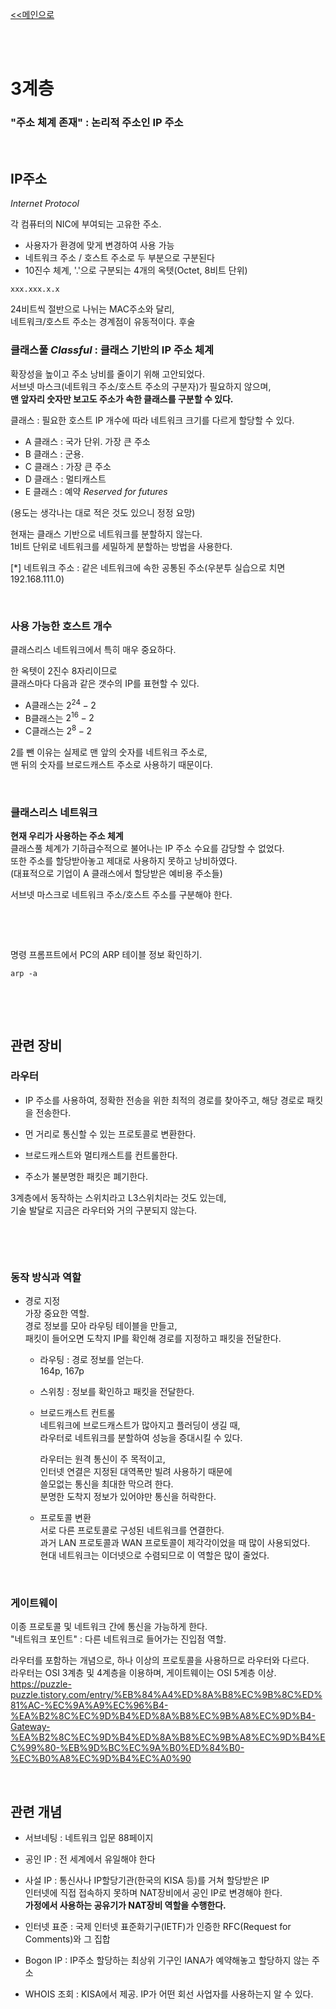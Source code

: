 [<<메인으로](https://github.com/AtomicLiquors/Network_Wiki_Chb)

&nbsp;  
&nbsp;  
# 3계층

### "주소 체계 존재" : 논리적 주소인 **IP 주소**
 
&nbsp;
 
## **IP주소**
*Internet Protocol*

각 컴퓨터의 NIC에 부여되는 고유한 주소.
- 사용자가 환경에 맞게 변경하여 사용 가능
- 네트워크 주소 / 호스트 주소로 두 부분으로 구분된다
- 10진수 체계, '.'으로 구분되는 4개의 옥텟(Octet, 8비트 단위)
```
xxx.xxx.x.x
```

24비트씩 절반으로 나뉘는 MAC주소와 달리,  
네트워크/호스트 주소는 경계점이 유동적이다. 후술
### **클래스풀 *Classful* : 클래스 기반의 IP 주소 체계**
확장성을 높이고 주소 낭비를 줄이기 위해 고안되었다.  
서브넷 마스크(네트워크 주소/호스트 주소의 구분자)가 필요하지 않으며,  
**맨 앞자리 숫자만 보고도 주소가 속한 클래스를 구분할 수 있다.** 

클래스 : 필요한 호스트 IP 개수에 따라 네트워크 크기를 다르게 할당할 수 있다.

- A 클래스 : 국가 단위. 가장 큰 주소
- B 클래스 : 군용.
- C 클래스 : 가장 큰 주소
- D 클래스 : 멀티캐스트
- E 클래스 : 예약 *Reserved for futures*

(용도는 생각나는 대로 적은 것도 있으니 정정 요망)

현재는 클래스 기반으로 네트워크를 분할하지 않는다.  
1비트 단위로 네트워크를 세밀하게 분할하는 방법을 사용한다. 


[*] 네트워크 주소 : 같은 네트워크에 속한 공통된 주소(우분투 실습으로 치면 192.168.111.0)

&nbsp;
 


### 사용 가능한 호스트 개수
클래스리스 네트워크에서 특히 매우 중요하다.  

한 옥텟이 2진수 8자리이므로   
클래스마다 다음과 같은 갯수의 IP를 표현할 수 있다. 
- A클래스는 $2^{24}-2$
- B클래스는 $2^{16}-2$
- C클래스는 $2^8-2$

2를 뺀 이유는 실제로 맨 앞의 숫자를 네트워크 주소로,   
맨 뒤의 숫자를 브로드캐스트 주소로 사용하기 때문이다. 


&nbsp;

### 클래스리스 네트워크
**현재 우리가 사용하는 주소 체계**  
클래스풀 체계가 기하급수적으로 불어나는 IP 주소 수요를 감당할 수 없었다.  
또한 주소를 할당받아놓고 제대로 사용하지 못하고 낭비하였다.  
(대표적으로 기업이 A 클래스에서 할당받은 예비용 주소들)  

서브넷 마스크로 네트워크 주소/호스트 주소를 구분해야 한다.

&nbsp;
 
 
&nbsp;
 




 

명령 프롬프트에서 PC의 ARP 테이블 정보 확인하기.
```
arp -a 
```

&nbsp;


 
&nbsp;
## **관련 장비**
### **라우터**
- IP 주소를 사용하여, 정확한 전송을 위한 최적의 경로를 찾아주고, 해당 경로로 패킷을 전송한다.

- 먼 거리로 통신할 수 있는 프로토콜로 변환한다.  
- 브로드캐스트와 멀티캐스트를 컨트롤한다.  
- 주소가 불분명한 패킷은 폐기한다.

3계층에서 동작하는 스위치라고 L3스위치라는 것도 있는데,  
기술 발달로 지금은 라우터와 거의 구분되지 않는다.  



&nbsp;
 
&nbsp;
 
### **동작 방식과 역할**  
- 경로 지정  
가장 중요한 역할.  
    경로 정보를 모아 라우팅 테이블을 만들고,  
패킷이 들어오면 도착지 IP를 확인해 경로를 지정하고 패킷을 전달한다.  

    - 라우팅 : 경로 정보를 얻는다.   
    164p, 167p

    - 스위칭 : 정보를 확인하고 패킷을 전달한다.
    

    - 브로드캐스트 컨트롤  
    네트워크에 브로드캐스트가 많아지고 플러딩이 생길 때,     
    라우터로 네트워크를 분할하여 성능을 증대시킬 수 있다.   

        라우터는 원격 통신이 주 목적이고,   
    인터넷 연결은 지정된 대역폭만 빌려 사용하기 때문에  
    쓸모없는 통신을 최대한 막으려 한다.  
    분명한 도착지 정보가 있어야만 통신을 허락한다.

    - 프로토콜 변환  
    서로 다른 프로토콜로 구성된 네트워크를 연결한다.  
    과거 LAN 프로토콜과 WAN 프로토콜이 제각각이었을 때 많이 사용되었다.  
    현대 네트워크는 이더넷으로 수렴되므로 이 역할은 많이 줄었다.  


 
&nbsp;

### 게이트웨이
이종 프로토콜 및 네트워크 간에 통신을 가능하게 한다.  
"네트워크 포인트" : 다른 네트워크로 들어가는 진입점 역할.  

라우터를 포함하는 개념으로, 하나 이상의 프로토콜을 사용하므로 라우터와 다르다.  
라우터는 OSI 3계층 및 4계층을 이용하며, 게이트웨이는 OSI 5계층 이상.  
https://puzzle-puzzle.tistory.com/entry/%EB%84%A4%ED%8A%B8%EC%9B%8C%ED%81%AC-%EC%9A%A9%EC%96%B4-%EA%B2%8C%EC%9D%B4%ED%8A%B8%EC%9B%A8%EC%9D%B4-Gateway-%EA%B2%8C%EC%9D%B4%ED%8A%B8%EC%9B%A8%EC%9D%B4%EC%99%80-%EB%9D%BC%EC%9A%B0%ED%84%B0-%EC%B0%A8%EC%9D%B4%EC%A0%90
 
&nbsp;
 

 


## 관련 개념
- 서브네팅 : 네트워크 입문 88페이지
- 공인 IP : 전 세계에서 유일해야 한다
- 사설 IP : 통신사나 IP할당기관(한국의 KISA 등)를 거쳐 할당받은 IP  
인터넷에 직접 접속하지 못하며 NAT장비에서 공인 IP로 변경해야 한다.  
**가정에서 사용하는 공유기가 NAT장비 역할을 수행한다.**
- 인터넷 표준 : 국제 인터넷 표준화기구(IETF)가 인증한 RFC(Request for Comments)와 그 집합   
- Bogon IP : IP주소 할당하는 최상위 기구인 IANA가 예약해놓고 할당하지 않는 주소

- WHOIS 조회 : KISA에서 제공. IP가 어떤 회선 사업자를 사용하는지 알 수 있다.
